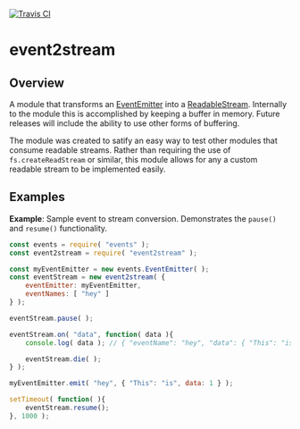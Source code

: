 [![Travis CI](https://travis-ci.org/robertkeizer/event2stream.svg?branch=master)](https://travis-ci.org/robertkeizer/event2stream)

# event2stream

## Overview

A module that transforms an [EventEmitter](https://nodejs.org/api/events.html#events_class_eventemitter) into a [ReadableStream](https://nodejs.org/api/stream.html#stream_readable_streams). Internally to the module this is accomplished by keeping a buffer in memory. Future releases will include the ability to use other forms of buffering.

The module was created to satify an easy way to test other modules that consume readable streams. Rather than requiring the use of `fs.createReadStream` or similar, this module allows for any a custom readable stream to be implemented easily.

## Examples

**Example**: Sample event to stream conversion. Demonstrates the `pause()` and `resume()` functionality.
```js
const events = require( "events" );
const event2stream = require( "event2stream" );

const myEventEmitter = new events.EventEmitter( );
const eventStream = new event2stream( {
	eventEmitter: myEventEmitter,
	eventNames: [ "hey" ]
} );

eventStream.pause( );

eventStream.on( "data", function( data ){
	console.log( data ); // { "eventName": "hey", "data": { "This": "is", data: 1 }

	eventStream.die( );
} );

myEventEmitter.emit( "hey", { "This": "is", data: 1 } );

setTimeout( function( ){
	eventStream.resume();
}, 1000 );
```
